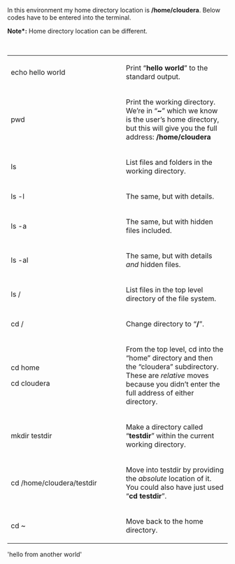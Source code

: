 <p>In this environment my home directory location is&nbsp;<strong>/home/cloudera</strong>. Below codes have to be entered into the terminal.</p>
<p><strong>Note*:</strong> Home directory location can be different.&nbsp;</p>
<p>&nbsp;</p>
<table>
<tbody>
<tr>
<td width="312">
<p>echo hello world</p>
</td>
<td width="312">
<p>Print &ldquo;<strong>hello world</strong>&rdquo; to the standard output.</p>
</td>
</tr>
<tr>
<td width="312">
<p>pwd</p>
</td>
<td width="312">
<p>Print the working directory.&nbsp; We&rsquo;re in &ldquo;<strong>~</strong>&rdquo; which we know is the user&rsquo;s home directory, but this will give you the full address: <strong>/home/cloudera</strong></p>
</td>
</tr>
<tr>
<td width="312">
<p>ls</p>
</td>
<td width="312">
<p>List files and folders in the working directory.</p>
</td>
</tr>
<tr>
<td width="312">
<p>ls -l</p>
</td>
<td width="312">
<p>The same, but with details.</p>
</td>
</tr>
<tr>
<td width="312">
<p>ls -a</p>
</td>
<td width="312">
<p>The same, but with hidden files included.</p>
</td>
</tr>
<tr>
<td width="312">
<p>ls -al</p>
</td>
<td width="312">
<p>The same, but with details <em>and</em> hidden files.</p>
</td>
</tr>
<tr>
<td width="312">
<p>ls /</p>
</td>
<td width="312">
<p>List files in the top level directory of the file system.</p>
</td>
</tr>
<tr>
<td width="312">
<p>cd /</p>
</td>
<td width="312">
<p>Change directory to &ldquo;<strong>/</strong>&rdquo;.</p>
</td>
</tr>
<tr>
<td width="312">
<p>cd home</p>
<p>cd cloudera</p>
</td>
<td width="312">
<p>From the top level, cd into the &ldquo;home&rdquo; directory and then the &ldquo;cloudera&rdquo; subdirectory.&nbsp; These are <em>relative</em> moves because you didn&rsquo;t enter the full address of either directory.</p>
</td>
</tr>
<tr>
<td width="312">
<p>mkdir testdir</p>
</td>
<td width="312">
<p>Make a directory called &ldquo;<strong>testdir</strong>&rdquo; within the current working directory.</p>
</td>
</tr>
<tr>
<td width="312">
<p>cd /home/cloudera/testdir</p>
</td>
<td width="312">
<p>Move into testdir by providing the <em>absolute</em> location of it.&nbsp; You could also have just used &ldquo;<strong>cd testdir</strong>&rdquo;.</p>
</td>
</tr>
<tr>
<td width="312">
<p>cd ~</p>
</td>
<td width="312">
<p>Move back to the home directory.</p>
</td>
</tr>
</tbody>
</table>
'hello from another world'
